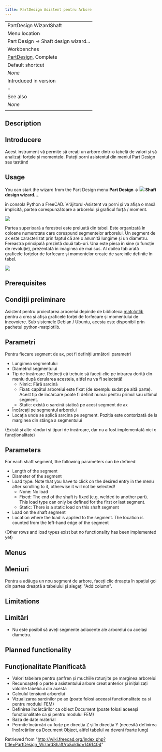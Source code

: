 ```yaml
---
title: PartDesign Asistent pentru Arbore
---
```

|  |
| --- |
| PartDesign WizardShaft |
| Menu location |
| Part Design → Shaft design wizard... |
| Workbenches |
| [PartDesign](/PartDesign_Workbench "PartDesign Workbench"), Complete |
| Default shortcut |
| *None* |
| Introduced in version |
| - |
| See also |
| *None* |
|  |

## Description

## Introducere

Acest instrument vă permite să creați un arbore dintr-o tabelă de valori și să analizați forțele și momentele. Puteți porni asistentul din meniul Part Design sau tastând

## Usage

You can start the wizard from the Part Design menu **Part Design → ![](/images/PartDesign_WizardShaft.svg) Shaft design wizard...**.

în consola Python a FreeCAD. Vrăjitorul-Asistent va porni și va afișa o masă implicită, partea corespunzătoare a arborelui și graficul forță / moment.

![](/images/WizardShaft_Part.jpg)

Partea superioară a ferestrei este preluată din tabel. Este organizată în coloane numerotate care corespund segmentelor arborelui. Un segment de ax este caracterizat prin faptul că are o anumită lungime și un diametru. Fereastra principală prezintă două tab-uri. Una este piesa în sine (o funcție de revoluție), prezentată în imaginea de mai sus. Al doilea tab arată graficele forțelor de forfecare și momentelor create de sarcinile definite în tabel.

![](/images/Shaftwizard1.jpg)

## Prerequisites

## Condiții preliminare

Asistent pentru proiectarea arborelui depinde de biblioteca [matplotlib](http://matplotlib.org/) pentru a crea și afișa graficele forței de forfecare și momentului de încovoiere. Sub sistemele Debian / Ubuntu, acesta este disponibil prin pachetul python-matplotlib.

## Parametri

Pentru fiecare segment de ax, pot fi definiți următorii parametri

* Lungimea segmentului
* Diametrul segmentului
* Tip de încărcare. Rețineți că trebuie să faceți clic pe intrarea dorită din meniu după derularea acesteia, altfel nu va fi selectată!
  + Nimic: Fără sarcină
  + Fixat: capătul arborelui este fixat (de exemplu sudat pe altă parte). Acest tip de încărcare poate fi definit numai pentru primul sau ultimul segment.
  + Static: există o sarcină statică pe acest segment de ax
* Încărcați pe segmentul arborelui
* Locația unde se aplică sarcina pe segment. Poziția este contorizată de la marginea din stânga a segmentului

(Există și alte rânduri și tipuri de încărcare, dar nu a fost implementată nici o funcționalitate)

## Parameters

For each shaft segment, the following parameters can be defined

* Length of the segment
* Diameter of the segment
* Load type. Note that you have to click on the desired entry in the menu after scrolling to it, otherwise it will not be selected!
  + None: No load
  + Fixed: The end of the shaft is fixed (e.g. welded to another part). This load type can only be defined for the first or last segment.
  + Static: There is a static load on this shaft segment
* Load on the shaft segment
* Location where the load is applied to the segment. The location is counted from the left-hand edge of the segment

(Other rows and load types exist but no functionality has been implemented yet)

## Menus

## Meniuri

Pentru a adăuga un nou segment de arbore, faceți clic dreapta în spațiul gol din partea dreaptă a tabelului și alegeți "Add column".

## Limitations

## Limitări

* Nu este posibil să aveți segmente adiacente ale arborelui cu același diametru.

## Planned functionality

## Funcționalitate Planificată

* Valori tabelare pentru șanfren și muchiile rotunjite pe marginea arborelui
* Recunoașteți o parte a asistentului arbore creat anterior și inițializați valorile tabelului din acesta
* Calculul tensiunii arborelui
* Vizualizarea sarcinilor pe ax (poate folosi aceeasi functionalitate ca si pentru modulul FEM)
* Definirea încărcărilor ca obiect Document (poate folosi aceeași funcționalitate ca și pentru modulul FEM)
* Baza de date material
* Permite încărcări cu forțe pe direcția Z și în direcția Y (necesită definirea încărcărilor ca Document Object, altfel tabelul va deveni foarte lung)

Retrieved from "<http://wiki.freecad.org/index.php?title=PartDesign_WizardShaft/ro&oldid=1461404>"
